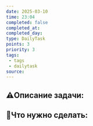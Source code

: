 ```yaml
---
date: 2025-03-10
time: 23:04
completed: false
completed_at: 
completed_day: 
type: DailyTask
points: 3
priority: 3
tags: 
 - tags
 - dailytask
source: 
---
```


## ⚠️Описание задачи:



## 📝Что нужно сделать:
